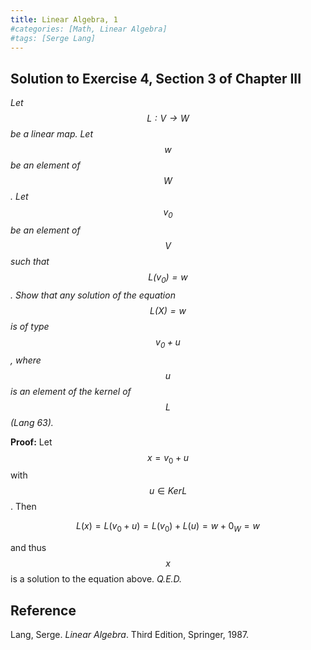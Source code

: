 ```yaml
---
title: Linear Algebra, 1
#categories: [Math, Linear Algebra]
#tags: [Serge Lang]
---
```


## Solution to Exercise 4, Section 3 of Chapter III

*Let $$L: V \to W$$ be a linear map. Let $$w$$ be an element of $$W$$. Let $$v_0$$ be an element of $$V$$ such that $$L(v_0) = w$$. Show that any solution of the equation $$L(X) = w$$ is of type $$v_0 + u$$, where $$u$$ is an element of the kernel of $$L$$ (Lang 63).* 

**Proof:** Let $$x = v_0 + u$$ with $$u \in Ker L$$. Then

$$L(x) = L(v_0 + u) = L(v_0) + L(u) = w + 0_W = w$$

and thus $$x$$ is a solution to the equation above. *Q.E.D.*

## Reference

Lang, Serge. *Linear Algebra*. Third Edition, Springer, 1987.